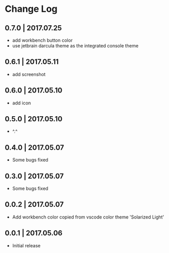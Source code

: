 # Change Log

## 0.7.0 | 2017.07.25
- add workbench button color
- use jetbrain darcula theme as the integrated console theme 

## 0.6.1 | 2017.05.11
- add screenshot

## 0.6.0 | 2017.05.10
- add icon

## 0.5.0 | 2017.05.10
- ^.^

## 0.4.0 | 2017.05.07
- Some bugs fixed

## 0.3.0 | 2017.05.07
- Some bugs fixed

## 0.0.2 | 2017.05.07
- Add workbench color copied from vscode color theme 'Solarized Light'

## 0.0.1 | 2017.05.06
- Initial release

